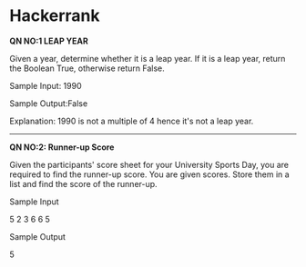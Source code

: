 # Hackerrank

**QN NO:1 LEAP YEAR**

Given a year, determine whether it is a leap year. If it is a leap year, return the Boolean True, otherwise return False. 

Sample Input: 1990

Sample Output:False

Explanation: 1990 is not a multiple of 4 hence it's not a leap year.

-------------------------------------------------------------------------------------------------------------------------------------------------------------------------------------------------------------------

**QN NO:2: Runner-up Score**

Given the participants' score sheet for your University Sports Day, you are required to find the runner-up score. You are given  scores. Store them in a list and find the score of the runner-up.

Sample Input 

5
2 3 6 6 5

Sample Output 

5

